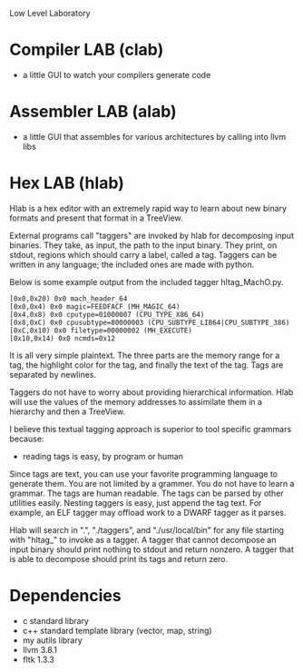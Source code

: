 Low Level Laboratory

# Compiler LAB (clab)
* a little GUI to watch your compilers generate code

# Assembler LAB (alab)
* a little GUI that assembles for various architectures by calling into llvm libs

# Hex LAB (hlab)
Hlab is a hex editor with an extremely rapid way to learn about new binary formats and present that format in a TreeView. 

External programs call "taggers" are invoked by hlab for decomposing input binaries. They take, as input, the path to the input binary. They print, on stdout, regions which should carry a label, called a tag.
Taggers can be written in any language; the included ones are made with python.

Below is some example output from the included tagger hltag_MachO.py.
```
[0x0,0x20) 0x0 mach_header_64
[0x0,0x4) 0x0 magic=FEEDFACF (MH_MAGIC_64)
[0x4,0x8) 0x0 cputype=01000007 (CPU_TYPE_X86_64)
[0x8,0xC) 0x0 cpusubtype=80000003 (CPU_SUBTYPE_LIB64|CPU_SUBTYPE_386)
[0xC,0x10) 0x0 filetype=00000002 (MH_EXECUTE)
[0x10,0x14) 0x0 ncmds=0x12
```

It is all very simple plaintext. The three parts are the memory range for a tag, the highlight color for the tag, and finally the text of the tag. Tags are separated by newlines.

Taggers do not have to worry about providing hierarchical information. Hlab will use the values of the memory addresses to assimilate them in a hierarchy and then a TreeView.

I believe this textual tagging approach is superior to tool specific grammars because:
* reading tags is easy, by program or human

Since tags are text, you can use your favorite programming language to generate them. You are not limited by a grammer. You do not have to learn a grammar. The tags are human readable. The tags can be parsed by other utilities easily. Nesting taggers is easy, just append the tag text. For example, an ELF tagger may offload work to a DWARF tagger as it parses.

Hlab will search in ".", "./taggers", and "./usr/local/bin" for any file starting with "hltag_" to invoke as a tagger. A tagger that cannot decompose an input binary should print nothing to stdout and return nonzero. A tagger that is able to decompose should print its tags and return zero.

# Dependencies
* c standard library
* c++ standard template library (vector, map, string)
* my autils library
* llvm 3.8.1
* fltk 1.3.3
